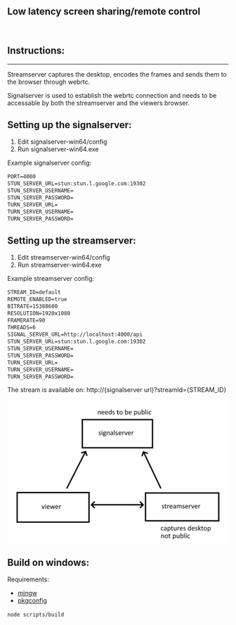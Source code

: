 ## Low latency screen sharing/remote control

<br>

## Instructions:

---

Streamserver captures the desktop, encodes the frames and sends them to the browser through webrtc.

Signalserver is used to establish the webrtc connection and needs to be accessable by both the streamserver and the viewers browser.

## Setting up the signalserver:

1. Edit signalserver-win64/config
2. Run signalserver-win64.exe

Example signalserver config:

```
PORT=4000
STUN_SERVER_URL=stun:stun.l.google.com:19302
STUN_SERVER_USERNAME=
STUN_SERVER_PASSWORD=
TURN_SERVER_URL=
TURN_SERVER_USERNAME=
TURN_SERVER_PASSWORD=
```

## Setting up the streamserver:

1. Edit streamserver-win64/config
2. Run streamserver-win64.exe

Example streamserver config:

```
STREAM_ID=default
REMOTE_ENABLED=true
BITRATE=15388600
RESOLUTION=1920x1080
FRAMERATE=90
THREADS=6
SIGNAL_SERVER_URL=http://localhost:4000/api
STUN_SERVER_URL=stun:stun.l.google.com:19302
STUN_SERVER_USERNAME=
STUN_SERVER_PASSWORD=
TURN_SERVER_URL=
TURN_SERVER_USERNAME=
TURN_SERVER_PASSWORD=

```

The stream is available on: http://{signalserver url}?streamId={STREAM_ID}

![](/docs/1.png)

## Build on windows:

Requirements:

- [mingw](https://chocolatey.org/packages/mingw)
- [pkgconfig](<[pkgconfig](https://chocolatey.org/packages/pkgconfiglite)>)

`node scripts/build`
